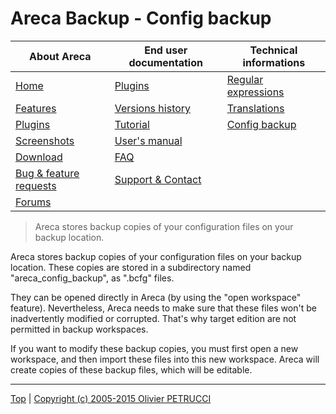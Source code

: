# Areca Backup - Config backup

| About Areca                   | End user documentation            | Technical informations                        |
|-------------------------------|-----------------------------------|-----------------------------------------------|
| [Home](README.md)             | [Plugins](plugin_list.md)         | [Regular expressions](regex.md)               |
| [Features](features.md)       | [Versions history](history.md)    | [Translations](documentation.md#translations) |
| [Plugins](plugin_list.md)     | [Tutorial](tutorial.md)           | [Config backup](config_backup.md)             |
| [Screenshots](screenshots.md) | [User's manual](documentation.md) |                                               |
| [Download]                    | [FAQ](faq.md)                     |                                               |
| [Bug & feature requests]      | [Support & Contact](support.md)   |                                               |
| [Forums]                      |                                   |                                               |

[Download]: https://sourceforge.net/projects/areca/files/areca-stable/
[Bug & feature requests]: https://sourceforge.net/p/areca/_list/tickets?source=navbar
[Forums]: https://sourceforge.net/projects/areca/forums


> Areca stores backup copies of your configuration files on your backup location.


Areca stores backup copies of your configuration files on your backup location.
These copies are stored in a subdirectory named "areca_config_backup", as ".bcfg" files.

They can be opened directly in Areca (by using the "open workspace" feature).
Nevertheless, Areca needs to make sure that these files won't be inadvertently modified or corrupted.
That's why target edition are not permitted in backup workspaces.

If you want to modify these backup copies, you must first open a new workspace,
and then import these files into this new workspace.
Areca will create copies of these backup files, which will be editable. 


---

[Top] | [Copyright (c) 2005-2015 Olivier PETRUCCI]

[Top]: #areca-backup---config-backup "Go to top of the document"
[Copyright (c) 2005-2015 Olivier PETRUCCI]: http://www.areca-backup.org/config_backup.php "Visit the original resource"